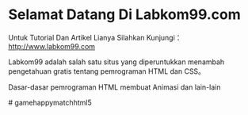 <!DOCTYPE html PUBLIC "-//W3C//DTD XHTML 1.0 Transitional//EN" "http://www.w3.org/TR/xhtml1/DTD/xhtml1-transitional.dtd">
<html xmlns="http://www.w3.org/1999/xhtml" xml:lang="en">
<head>
	
</head>
<body>
	<h1>Selamat Datang Di Labkom99.com</h1>
	<div class="content">
	<p>Untuk Tutorial Dan Artikel Lianya Silahkan Kunjungi：<a href="http://www.labkom99.com">http://www.labkom99.com</a></p>
	<p>Labkom99 adalah salah satu situs yang diperuntukkan menambah pengetahuan gratis tentang pemrograman HTML dan CSS。</p>
	<p>Dasar-dasar pemrograman HTML membuat Animasi dan lain-lain</p>
</div>
</body>
</html>
# gamehappymatchhtml5
